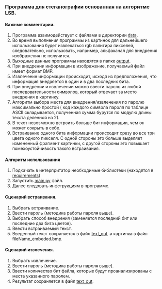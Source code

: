 ### Программа для стеганографии основанная на алгоритме LSB.
#### Важные комментарии.
1. Программа взаимодействует с файлами в директории [data](data).
2. Во время выполнения программы из картинок для дальнейшего использования будет извлекаться rgb палитира пикселей, следовательно, использовать, например, альфаканал для внедрения изображения не получится.
3. Выходные данные программы находятся в папке [output](output).
4. При внедрении информации в изображение, получаемый файл имеет формат BMP.
5. Извлечение информации происходит, исходя из предположения, что информация внедряется в один и в два последних бита.
6. При внедрении и извлечении можно ввести пароль из любой последовательности символов, который отвечает за место внедрения в картинку.
7. Алгоритм выбора места для внедрения/извлечения по паролю максимально простой ( код каждого символа пароля по таблице ASCII складывается, полученная сумма бурутся по модулю длины текста деленной на 2).
8. В текст невозможно встроить больше бит информации, чем он может сокрыть в себе.
9. Встраивание одного бита информации происходит сразу во все три цвета одного пикселя. С одной стороны это больше выделяет измененный фрагмент картинки, с другой стороны это повышает помехоустойчивость такого встраивания.
#### Алгоритм использования
1. Подкачать в интерпритатор необходимые библиотеки (находятся в [requirements](requirements))
2. Запустить [main.py](main.py) файл.
3. Далее следовать инфструкциям в программе.

#### Сценарий встраивания.
1. Выбрать встраивание.
2. Ввести пароль (методика работы пароля выше).
3. Выбрать способ внедрения (заменяется последний бит или последние два бита цветов).
4. Ввести встраиваемый текст.
5. Введенный текст сохраняется в файл [text_out](output/text_out), а картинка в файл fileName_embeded.bmp.

#### Сценарий извлечения.
1. Выбрать извлечение.
2. Ввести пароль (методика работы пароля выше).
3. Ввести количество бит файла, которые будут проанализированы с места указанного паролем.
4. Результат сохраняется в файл [text_out](output/text_out).